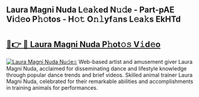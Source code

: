 ## Laura Magni Nuda L𝚎a𝚔ed N𝚞𝚍e - Part-pAE Vi𝚍𝚎o P𝚑𝚘tos - H𝚘𝚝 O𝚗𝚕yf𝚊ns L𝚎a𝚔s EkHTd

# <h2><a href="http://kf2ro4.oniu.top/?m=Laura+Magni+Nuda">🔗👉 🔴 Laura Magni Nuda P𝚑ot𝚘𝚜 V𝚒d𝚎o</a></h2>

[![Laura Magni Nuda Nu𝚍e𝚜](https://i.imgur.com/0qMVB7G.gif)](http://kf2ro4.oniu.top/?m=Laura+Magni+Nuda)
Web-based artist and amusement giver Laura Magni Nuda, acclaimed for disseminating dance and lifestyle knowledge through popular dance trends and brief videos. Skilled animal trainer Laura Magni Nuda, celebrated for their remarkable abilities and accomplishments in training animals for performances.  
